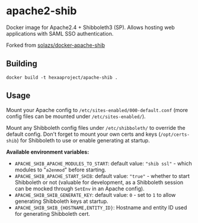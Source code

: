 # apache2-shib

Docker image for Apache2.4 + Shibboleth3 (SP). Allows hosting web
applications with SAML SSO authentication.

Forked from [solazs/docker-apache-shib](https://github.com/solazs/docker-apache-shib)

## Building

`docker build -t hexaaproject/apache-shib .`

## Usage

Mount your Apache config to `/etc/sites-enabled/000-default.conf` (more
config files can be mounted under `/etc/sites-enabled/`).

Mount any Shibboleth config files under `/etc/shibboleth/` to override
the default config. Don't forget to mount your own certs and keys
(`/opt/certs-shib`) for Shibboleth to use or enable generating at
startup.


**Available environment variables:**

* `APACHE_SHIB_APACHE_MODULES_TO_START`: default value: `"shib ssl"` -
  which modules to "`a2enmod`" before starting.
* `APACHE_SHIB_APACHE_START_SHIB`: default value: `"true"` - whether to
  start Shibboleth or not (valuable for development, as a Shibboleth
  session can be mocked through `SetEnv` in an Apache config).
* `APACHE_SHIB_SHIB_GENERATE_KEY`: default value: `0` - set to `1` to
  allow generating Shibboleth keys at startup.
* `APACHE_SHIB_SHIB_{HOSTNAME,ENTITY_ID}`: Hostname and entity ID used
  for generating Shibboleth  cert.
